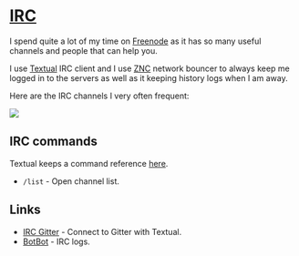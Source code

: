 # [IRC](http://www.wikiwand.com/en/Internet_Relay_Chat)
I spend quite a lot of my time on [Freenode](https://freenode.net/) as it has so many useful channels and people that can help you.

I use [Textual](https://www.codeux.com/textual/ "Textual") IRC client and I use [ZNC](http://www.wikiwand.com/en/ZNC) network bouncer to always keep me logged in to the servers as well as it keeping history logs when I am away.

Here are the IRC channels I very often frequent:

![](https://i.imgur.com/mRizII9.png)

## IRC commands
Textual keeps a command reference [here](https://help.codeux.com/textual/Command-Reference.kb).
- `/list` - Open channel list.

## Links
- [IRC Gitter](https://irc.gitter.im/) - Connect to Gitter with Textual.
- [BotBot](https://botbot.me/) - IRC logs.